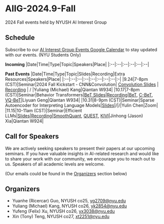 # AIIG-2024.9-Fall
2024 Fall events held by NYUSH AI Interest Group


## Schedule

Subscribe to our [AI Interest Group Events Google Calendar](https://calendar.google.com/calendar/u/0?cid=Y18zZGZkOGNkM2JiMWM5NzViZDU1YjVkYzQyMWJkZDQwMGFjYWJkZWVkMGQzMWRmNGRjMTlkOTNhYjNmZDNlYzJjQGdyb3VwLmNhbGVuZGFyLmdvb2dsZS5jb20) to stay updated with our events. (NYU Students Only)

**Incoming**
|Date|Time|Type|Topic|Speakers|Place|
|:--|:--|:--|:--|:--|:--|


**Past Events**
|Date|Time|Type|Topic|Slides|Recording|Extra Resources|Speakers|Place|
|:--|:--|:--|:--|:--|:--|:--|:--|:-|
|9.24|7-8pm (CST)|Seminar|2024 Fall Kickstart - CNN&Convolution| [Convolution Slides](https://docs.google.com/presentation/d/12WJlSNOq8n_fsXeESrqwjZ4WCzF9mZPNEy1gaz_6W6Y/edit?usp=share_link) | [Recording](https://drive.google.com/file/d/1Qfbwc1-6GJZ67qitdyOM5uJDbHODyb_6/view?usp=share_link) | / |Yuliang (Michael) Kang|Qiantan W934|
|10.17|7-8pm (CST)|Seminar|Behavior Transformers|[BeT Slides](https://docs.google.com/presentation/d/1bgJGypEsYb-1VP2As5VNaC4irVQemzYt3gjSymWvTXg/edit?usp=share_link)|[Recording](https://drive.google.com/file/d/1Y9MJd1vWz8WLaSDjPiBIibEDF3ZuzcNE/view?usp=share_link)|[BeT](https://arxiv.org/abs/2206.11251), [C-BeT](https://arxiv.org/abs/2210.10047), [VQ-BeT](https://arxiv.org/abs/2403.03181)|Liyuan Geng|Qiantan W934|
|10.31|8-9pm (CST)|Seminar|Sparse Autoencoder for Interpreting Language Models|[Slides](https://docs.google.com/presentation/d/1OZBWNLdq99mUf1fIbXW7vIQ5aPjTrEGFQRCR9YCGkFc/edit#slide=id.p)|/|/|Yulin Chen|Zoom|
|11.15|10-11am (CST)|Seminar|Efficient LLMs|[Slides](https://docs.google.com/presentation/d/1aok8OJChPa7Kryk3SNuZoDg9Bhi08WLlQJABSKCa6CE/edit?usp=share_link)|[Recording](https://drive.google.com/file/d/135XsOWeUhjOQpr3ZZxitUQDDaoqZGs2H/view?usp=share_link)|[SmoothQuant](https://arxiv.org/pdf/2211.10438), [QUEST](https://arxiv.org/pdf/2406.10774), [KIVI](https://arxiv.org/pdf/2402.02750)|Jinhong (Jason) Xia|Qiantan W924|

## Call for Speakers
We are actively seeking speakers to present their papers at our upcoming seminars. If you have valuable insights in AI-related research and would like to share your work with our community, we encourage you to reach out to us. Speakers of all academic levels are welcome. 

(Our emails could be found in the [Organizers](#organizers) section below)

## Organizers
- Yuanhe (Ricercar) Guo, NYUSH co25, [yg2709@nyu.edu](mailto:yg2709@nyu.edu)
- Yuliang (Michael) Kang, NYUSH co26, [yk2854@nyu.edu](mailto:yk2854@nyu.edu)
- Yufeng (Felix) Xu, NYUSH co26, [yx3038@nyu.edu](mailto:yx3038@nyu.edu)
- Xin (Tony) Teng, NYUSH co27, [xt2251@nyu.edu](mailto:xt2251@nyu.edu)
